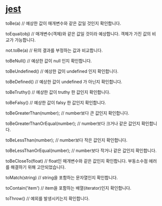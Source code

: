 # [jest](https://github.com/facebook/jest)

toBe(a) // 예상한 값이 매개변수와 같은 값일 것인지 확인합니다.

toEqual(obj) // 매개변수(객체)와 같은 값일 것이라 예상합니다. 객체가 가진 값의 비교가 가능합니다.

not.toBe(a) // 뒤의 결과를 부정하는 값과 비교합니다.

toBeNull() // 예상한 값이 null 인지 확인합니다.

toBeUndefined() // 예상한 값이 undefined 인지 확인합니다.

toBeDefined() // 예상한 값이 undefined 가 아닌지 확인합니다.

toBeTruthy() // 예상한 값이 truthy 한 값인지 확인합니다.

toBeFalsy() // 예상한 값이 falsy 한 값인지 확인합니다.

toBeGreaterThan(number); // number보다 큰 값인지 확인합니다.

toBeGreaterThanOrEqual(number); // number보다 크거나 같은 값인지 확인합니다.

toBeLessThan(number); // number보다 작은 값인지 확인합니다.

toBeLessThanOrEqual(number); // number보다 작거나 같은 값인지 확인합니다.

toBeCloseTo(float) // float인 매개변수와 같은 값인지 확인합니다. 부동소수점 에러를 해결하기 위해 고안되었습니다.

toMatch(string) // string을 포함하는 문자열인지 확인합니다.

toContain('item') // item을 포함하는 배열(iterator)인지 확인합니다.

toThrow() // 예외를 발생시키는지 확인합니다.
